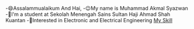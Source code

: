 -😄Assalammualaikum And Hai,
-😉My name is Muhammad Akmal Syazwan
-📘I'm a student at Sekolah Menengah Sains Sultan Haji Ahmad Shah Kuantan
-🔧Interested in Electronic and Electrical Engineering
<ins>My Skill</ins>



<!---
Syazwan9718/Syazwan9718 is a ✨ special ✨ repository because its `README.md` (this file) appears on your GitHub profile.
You can click the Preview link to take a look at your changes.
--->
